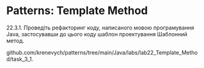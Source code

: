 # Patterns: Template Method
22.3.1. Проведіть рефакторинг коду, написаного
мовою програмування Java, застосувавши
до цього коду шаблон проектування Шаблонний метод.

github.com/krenevych/patterns/tree/main/Java/labs/lab22_Template_Method/task_3_1.
